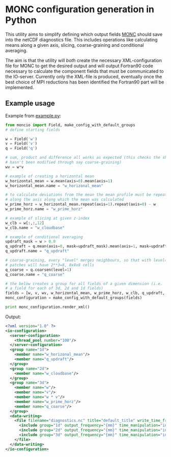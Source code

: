 # MONC configuration generation in Python

This utility aims to simplify defining which output fields
[MONC](https://www.software.ac.uk/who-do-we-work/monc) should save into the
netCDF diagnostics file. This includes operations like calculating means along
a given axis, slicing, coarse-graining and conditional averaging.

The aim is that the utility will *both* create the necessary XML-configuration
file for MONC to get the desired output and will output Fortran90 code
necessary to calculate the component fields that must be communicated to the
IO-server. Currently only the XML-file is produced, eventually once the best
choice of MPI reductions has been identified the Fortran90 part will be
implemented.


## Example usage

Example from [example.py](example.py):

```python
from moncio import Field, make_config_with_default_groups
# define starting fields

w = Field('w')
v = Field('v')
q = Field('q')

# sum, product and difference all works as expected (this checks the shape
# hasn't been modified through say coarse-graining)
wv = w*v

# example of creating a horizontal mean
w_horizontal_mean = w.mean(axis=0).mean(axis=1)
w_horizontal_mean.name = "w_horizonal_mean"

# to calculate deviations from the mean the mean profile must be repeated
# along the axis along which the mean was calculated
w_prime_horz = w_horizontal_mean.repeat(axis=1).repeat(axis=0) - w
w_prime_horz.name = "w_prime_horz"

# example of slicing at given z-index
w_clb = w[:,:,12]
w_clb.name = "w_cloudbase"

# example of conditional averaging
updraft_mask = w > 0.0
q_updraft = q.mean(axis=0, mask=updraft_mask).mean(axis=1, mask=updraft_mask)
q_updraft.name = "q_updraft"

# coarse-graining, every "level" merges neighbours, so that with level=3 the
# patches will have 2**3=8, 8x8x8 cells
q_coarse = q.coarsen(level=1)
q_coarse.name = "q_coarse"

# the below creates a group for all fields of a given dimension (i.e.
# a field for each of 3d, 2d and 1d fields)
fields = [w, v, wv, w_horizontal_mean, w_prime_horz, w_clb, q_updraft, q_coarse]
monc_configuration = make_config_with_default_groups(fields)

print monc_configuration.render_xml()
```


Output:

```xml
<?xml version="1.0" ?>
<io-configuration>
  <server-configuration>
    <thread_pool number="100"/>
  </server-configuration>
  <group name="1d">
    <member name="w_horizonal_mean"/>
    <member name="q_updraft"/>
  </group>
  <group name="2d">
    <member name="w_cloudbase"/>
  </group>
  <group name="3d">
    <member name="w"/>
    <member name="v"/>
    <member name="w * v"/>
    <member name="w_prime_horz"/>
    <member name="q_coarse"/>
  </group>
  <data-writing>
    <file filename="diagnostics.nc" title="default_title" write_time_frequency="100.000000">
      <include group="1d" output_frequency="{mm}" time_manipulation="instantaneous"/>
      <include group="2d" output_frequency="{mm}" time_manipulation="instantaneous"/>
      <include group="3d" output_frequency="{mm}" time_manipulation="instantaneous"/>
    </file>
  </data-writing>
</io-configuration>
```
